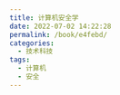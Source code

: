 ```yaml
---
title: 计算机安全学
date: 2022-07-02 14:22:28
permalink: /book/e4febd/
categories:
  - 技术科技
tags:
  - 计算机
  - 安全
---
```


<!-- more -->

<BookShelf
title="计算机安全学"
album="https://cdn.jsdelivr.net/gh/jonsam-ng/image-hosting@master/oxygen-space/image.3t7uuldm2uc0.webp"
avatar="https://cdn.jsdelivr.net/gh/jonsam-ng/image-hosting@master/oxygen-space/image.3t7uuldm2uc0.webp"
author="Dieter Gollmann - 汉堡科技大学"
intro=""
:tags="['计算机', '安全']"
lang="中文"
:pages="238"
link="https://www.aliyundrive.com/s/aCZ9sCTSq3P"
douban=""
/>